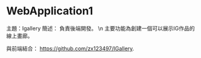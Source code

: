 # WebApplication1
主題：Igallery
簡述：
負責後端開發。 \n
主要功能為創建一個可以展示IG作品的線上畫廊。

與前端結合：
https://github.com/zx123497/IGallery.
